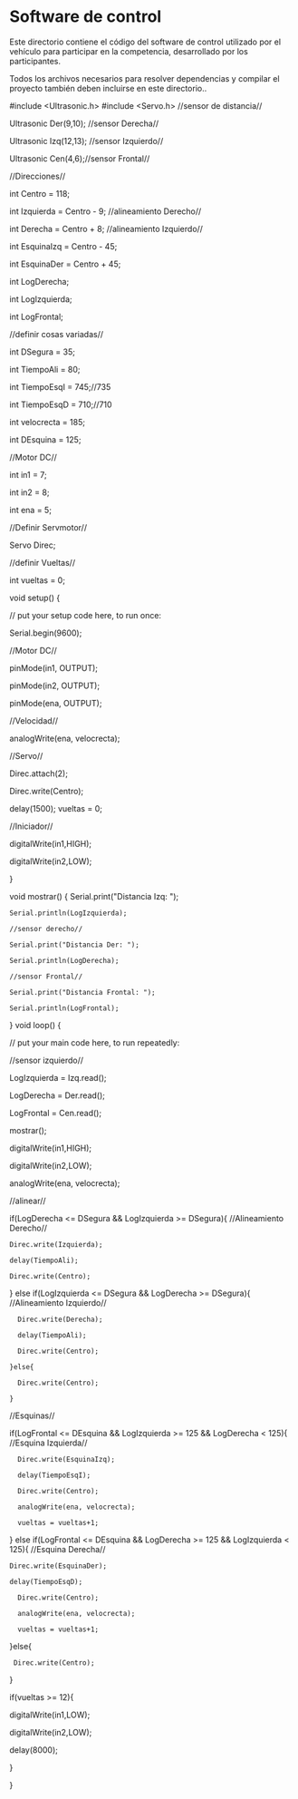 Software de control
====

Este directorio contiene el código del software de control utilizado por el vehículo para participar en la competencia, desarrollado por los participantes.

Todos los archivos necesarios para resolver dependencias y compilar el proyecto también deben incluirse en este directorio..

#include <Ultrasonic.h>
#include <Servo.h>
//sensor de distancia//

Ultrasonic Der(9,10); //sensor Derecha//

Ultrasonic Izq(12,13); //sensor Izquierdo//

Ultrasonic Cen(4,6);//sensor Frontal//

//Direcciones//


int Centro = 118;

int Izquierda  = Centro - 9; //alineamiento Derecho//

int Derecha = Centro + 8; //alineamiento Izquierdo//

int EsquinaIzq = Centro - 45;

int EsquinaDer = Centro + 45;


int LogDerecha;

int LogIzquierda;

int LogFrontal;

//definir cosas variadas//

int DSegura = 35;

int TiempoAli = 80;

int TiempoEsqI = 745;//735

int TiempoEsqD = 710;//710

int velocrecta = 185;

int DEsquina = 125;

//Motor DC//

int in1 = 7;

int in2 = 8;

int ena = 5;

//Definir Servmotor//

Servo Direc;

//definir Vueltas//

int vueltas = 0;


void setup() {

  // put your setup code here, to run once:
  
  Serial.begin(9600);
  
  //Motor DC//
  
  pinMode(in1, OUTPUT);
  
  pinMode(in2, OUTPUT);
  
  pinMode(ena, OUTPUT);
  
  //Velocidad//
  
  analogWrite(ena, velocrecta);
  
  //Servo//
  
  Direc.attach(2);
  
  Direc.write(Centro);
  
  delay(1500);
  vueltas = 0;

//Iniciador//

  digitalWrite(in1,HIGH);
  
  digitalWrite(in2,LOW);
  
}

void mostrar()
{
    Serial.print("Distancia Izq: ");
    
    Serial.println(LogIzquierda);
    
    //sensor derecho//
    
    Serial.print("Distancia Der: ");
    
    Serial.println(LogDerecha);
    
    //sensor Frontal//
    
    Serial.print("Distancia Frontal: ");
    
    Serial.println(LogFrontal);
}
void loop() {

  // put your main code here, to run repeatedly:

//sensor izquierdo//

  LogIzquierda = Izq.read();
  
  LogDerecha = Der.read();
  
  LogFrontal = Cen.read();
  
  mostrar();
  
  digitalWrite(in1,HIGH);
  
  digitalWrite(in2,LOW);
  
  analogWrite(ena, velocrecta);

//alinear//

if(LogDerecha <= DSegura && LogIzquierda >= DSegura){  //Alineamiento Derecho//

    Direc.write(Izquierda);
    
    delay(TiempoAli);
    
    Direc.write(Centro);
    
  } else if(LogIzquierda <= DSegura && LogDerecha >= DSegura){  //Alineamiento Izquierdo//
  
      Direc.write(Derecha);
      
      delay(TiempoAli);
      
      Direc.write(Centro);
      
    }else{
    
      Direc.write(Centro);
      
    }
  


//Esquinas//

if(LogFrontal <= DEsquina && LogIzquierda >= 125 && LogDerecha < 125){  //Esquina Izquierda//

      Direc.write(EsquinaIzq);
      
      delay(TiempoEsqI);
      
      Direc.write(Centro);
      
      analogWrite(ena, velocrecta);
      
      vueltas = vueltas+1;
      
}
else if(LogFrontal <= DEsquina && LogDerecha >= 125 && LogIzquierda < 125){  //Esquina Derecha//

    Direc.write(EsquinaDer);
    
    delay(TiempoEsqD);
    
      Direc.write(Centro);
      
      analogWrite(ena, velocrecta);
      
      vueltas = vueltas+1;
      
}else{

     Direc.write(Centro);
         
}


if(vueltas >= 12){

  digitalWrite(in1,LOW);
  
  digitalWrite(in2,LOW);
  
  delay(8000);
  
}


}


